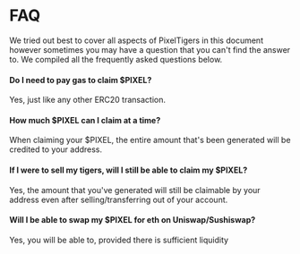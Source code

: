 # FAQ

We tried out best to cover all aspects of PixelTigers in this document however sometimes you may have a question that you can't find the answer to. We compiled all the frequently asked questions below.&#x20;

#### Do I need to pay gas to claim $PIXEL?

Yes, just like any other ERC20 transaction.

#### How much $PIXEL can I claim at a time?

When claiming your $PIXEL, the entire amount that's been generated will be credited to your address.

#### If I were to sell my tigers, will I still be able to claim my $PIXEL?

Yes, the amount that you've generated will still be claimable by your address even after selling/transferring out of your account.

#### Will I be able to swap my $PIXEL for eth on Uniswap/Sushiswap?

Yes, you will be able to, provided there is sufficient liquidity

